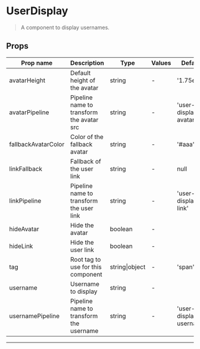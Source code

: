# UserDisplay

> A component to display usernames.

## Props

| Prop name           | Description                               | Type           | Values | Default                 |
| ------------------- | ----------------------------------------- | -------------- | ------ | ----------------------- |
| avatarHeight        | Default height of the avatar              | string         | -      | '1.75em'                |
| avatarPipeline      | Pipeline name to transform the avatar src | string         | -      | 'user-display-avatar'   |
| fallbackAvatarColor | Color of the fallback avatar              | string         | -      | '#aaa'                  |
| linkFallback        | Fallback of the user link                 | string         | -      | null                    |
| linkPipeline        | Pipeline name to transform the user link  | string         | -      | 'user-display-link'     |
| hideAvatar          | Hide the avatar                           | boolean        | -      |                         |
| hideLink            | Hide the user link                        | boolean        | -      |                         |
| tag                 | Root tag to use for this component        | string\|object | -      | 'span'                  |
| username            | Username to display                       | string         | -      |                         |
| usernamePipeline    | Pipeline name to transform the username   | string         | -      | 'user-display-username' |

---
